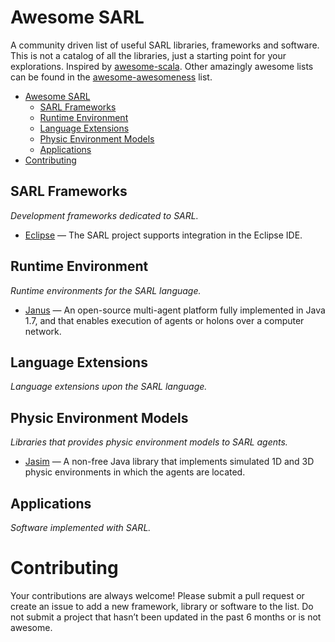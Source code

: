 Awesome SARL
============

A community driven list of useful SARL libraries, frameworks and software. This is not a catalog of all the libraries, just a starting point for your explorations. Inspired by [awesome-scala](https://github.com/lauris/awesome-scala). Other amazingly awesome lists can be found in the [awesome-awesomeness](https://github.com/bayandin/awesome-awesomeness) list.

- [Awesome SARL](#awesome-sarl)
    - [SARL Frameworks](#sarl_frameworks)
    - [Runtime Environment](#runtime_environment)
    - [Language Extensions](#language_extensions)
    - [Physic Environment Models](#physic_environment_models)
    - [Applications](#applications)
- [Contributing](#contributing)

## SARL Frameworks

*Development frameworks dedicated to SARL.*

* [Eclipse](https://github.com/sarl/sarl) — The SARL project supports integration in the Eclipse IDE.

## Runtime Environment

*Runtime environments for the SARL language.*

* [Janus](http://www.janusproject.io) — An open-source multi-agent platform fully implemented in Java 1.7, and that enables execution of agents or holons over a computer network.

## Language Extensions

*Language extensions upon the SARL language.*

## Physic Environment Models

*Libraries that provides physic environment models to SARL agents.*

* [Jasim](http://www.multiagent.fr/Jasim_Platform) — A non-free Java library that implements simulated 1D and 3D physic environments in which the agents are located.

## Applications

*Software implemented with SARL.*

# Contributing

Your contributions are always welcome! Please submit a pull request or create an issue to add a new framework, library or software to the list. Do not submit a project that hasn’t been updated in the past 6 months or is not awesome.
